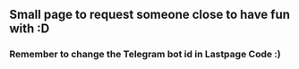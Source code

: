 ## Small page to request someone close to have fun with :D
### Remember to change the Telegram bot id in Lastpage Code :)
